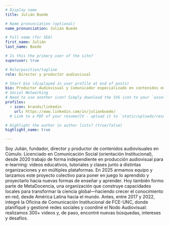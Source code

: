 ```yaml
---
# Display name
title: Julián Buede

# Name pronunciation (optional)
name_pronunciation: Julián Buede

# Full name (for SEO)
first_name: Julián 
last_name: Buede

# Is this the primary user of the site?
superuser: true

# Role/position/tagline
role: Director y productor audiovisual

# Short bio (displayed in user profile at end of posts)
bio: Productor Audiovisual y Comunicador especializado en contenidos educativos.
# Social Networking
# Need to use another icon? Simply download the SVG icon to your `assets/media/icons/` folder.
profiles:
  - icon: brands/linkedin
    url: https://www.linkedin.com/in/julianbuede/
  # Link to a PDF of your resume/CV - upload it to `static/uploads/resume.pdf`

# Highlight the author in author lists? (true/false)
highlight_name: true

---
```


Soy Julián, fundador, director y productor de contenidos audiovisuales en Cúmulo.
Licenciado en Comunicación Social (orientación Institucional), desde 2020 trabajo de forma independiente en producción audiovisual para e-learning: videos educativos, tutoriales y clases junto a distintas organizaciones y en múltiples plataformas. En 2025 armamos equipo y lanzamos este proyecto colectivo para poner en juego lo aprendido y proyectarlo hacia nuevas formas de enseñar y aprender.
Hoy también formo parte de MetaDocencia, una organización que construye capacidades locales para transformar la ciencia global—haciendo crecer el conocimiento en red, desde América Latina hacia el mundo.
Antes, entre 2017 y 2022, integré la Oficina de Comunicación Institucional de FCE-UNC, donde planifiqué y gestioné redes sociales y coordiné el Nodo Audiovisual: realizamos 300+ videos y, de paso, encontré nuevas búsquedas, intereses y desafíos.
